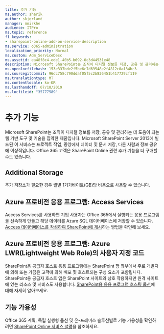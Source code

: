 ```yaml
---
title: 추가 기능
ms.author: sharik
author: skjerland
manager: mnirkhe
audience: ITPro
ms.topic: reference
f1_keywords:
- sharepoint-online-add-on-service-description
ms.service: o365-administration
localization_priority: Normal
ms.custom: Adm_ServiceDesc
ms.assetid: ea48f8c4-ede1-40b5-b092-0e3d44531e48
description: Microsoft SharePoint는 조직이 디지털 정보를 저장, 공유 및 관리하는 데 도움이 되는 웹 기반 도구 및 기술을 집약한 제품입니다. Microsoft SharePoint Server 2013에 빌드된 이 서비스는 프로젝트 작업, 중앙에서 데이터 및 문서 저장, 다른 사람과 정보 공유에 이상적입니다. Office 365 고객은 SharePoint Online 관련 추가 기능을 더 구매할 수도 있습니다.
ms.openlocfilehash: 153e337bde2f5be6c7d69548e2f4812c0a134bc3
ms.sourcegitcommit: 96dc758c790ddaf05f5c2b836451b417729cf119
ms.translationtype: MT
ms.contentlocale: ko-KR
ms.lasthandoff: 07/18/2019
ms.locfileid: "35777589"
---
```

# <a name="add-ons"></a>추가 기능

Microsoft SharePoint는 조직이 디지털 정보를 저장, 공유 및 관리하는 데 도움이 되는 웹 기반 도구 및 기술을 집약한 제품입니다. Microsoft SharePoint Server 2013에 빌드된 이 서비스는 프로젝트 작업, 중앙에서 데이터 및 문서 저장, 다른 사람과 정보 공유에 이상적입니다. Office 365 고객은 SharePoint Online 관련 추가 기능을 더 구매할 수도 있습니다.
  
## <a name="additional-storage"></a>Additional Storage
<a name="bkmk_AdditionalStorage"> </a>

추가 저장소가 필요한 경우 월별 1기가바이트(GB)당 비용으로 사용할 수 있습니다.
  
## <a name="azure-provisioned-apps-access-services"></a>Azure 프로비전 응용 프로그램: Access Services
<a name="bkmk_AzureProvisionedAppsAccessServices"> </a>

Access Services를 사용하면 기업 사용자는 Office 365에서 실행되는 응용 프로그램을 신속하게 만들고 해당 데이터를 Azure SQL 데이터베이스에 저장할 수 있습니다. [Access 데이터베이스를 작성하여 SharePoint에 게시](https://go.microsoft.com/fwlink/p/?LinkID=393754)하는 방법을 확인해 보세요.
  
## <a name="azure-provisioned-apps-custom-code-in-azure-lightweight-web-role-lwr"></a>Azure 프로비전 응용 프로그램: Azure LWR(Lightweight Web Role)의 사용자 지정 코드
<a name="bkmk_AzureProvisionedAppsCustomCodeinAzureLWR"> </a>

SharePoint용 공급자 호스트 응용 프로그램에는 SharePoint 팜 외부에서 주로 개발자에 의해 또는 가끔은 고객에 의해 배포 및 호스트되는 구성 요소가 포함됩니다. SharePoint용 공급자 호스트 앱은 SharePoint 사이트와 상호 작용하지만 원격 사이트에 있는 리소스 및 서비스도 사용합니다. [SharePoint용 응용 프로그램 호스팅 옵션](https://go.microsoft.com/fwlink/?LinkId=271314)에 대해 자세히 알아보세요.
  
## <a name="feature-availability"></a>기능 가용성
<a name="bkmk_AzureProvisionedAppsCustomCodeinAzureLWR"> </a>

Office 365 계획, 독립 실행형 옵션 및 온-프레미스 솔루션별로 기능 가용성을 확인하려면 [SharePoint Online 서비스 설명](sharepoint-online-service-description.md)을 참조하세요.
  

